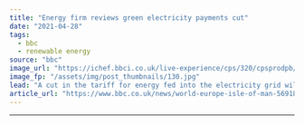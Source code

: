 ```yaml
---
title: "Energy firm reviews green electricity payments cut"
date: "2021-04-28"
tags: 
  - bbc
  - renewable energy
source: "bbc"
image_url: "https://ichef.bbci.co.uk/live-experience/cps/320/cpsprodpb/9A48/production/_98169493_21e275d0-ff79-4607-8333-34ebd7defce2.jpg"
image_fp: "/assets/img/post_thumbnails/130.jpg"
lead: "A cut in the tariff for energy fed into the electricity grid will be reviewed, Manx Utilities says."
article_url: "https://www.bbc.co.uk/news/world-europe-isle-of-man-56918650"
---
```


---
